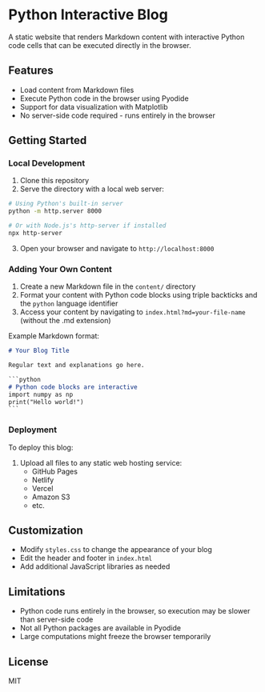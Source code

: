 # Python Interactive Blog

A static website that renders Markdown content with interactive Python code cells that can be executed directly in the browser.

## Features

- Load content from Markdown files
- Execute Python code in the browser using Pyodide
- Support for data visualization with Matplotlib
- No server-side code required - runs entirely in the browser

## Getting Started

### Local Development

1. Clone this repository
2. Serve the directory with a local web server:

```bash
# Using Python's built-in server
python -m http.server 8000

# Or with Node.js's http-server if installed
npx http-server
```

3. Open your browser and navigate to `http://localhost:8000`

### Adding Your Own Content

1. Create a new Markdown file in the `content/` directory
2. Format your content with Python code blocks using triple backticks and the `python` language identifier
3. Access your content by navigating to `index.html?md=your-file-name` (without the .md extension)

Example Markdown format:

```markdown
# Your Blog Title

Regular text and explanations go here.

​```python
# Python code blocks are interactive
import numpy as np
print("Hello world!")
​```
```

### Deployment

To deploy this blog:

1. Upload all files to any static web hosting service:
   - GitHub Pages
   - Netlify
   - Vercel
   - Amazon S3
   - etc.

## Customization

- Modify `styles.css` to change the appearance of your blog
- Edit the header and footer in `index.html`
- Add additional JavaScript libraries as needed

## Limitations

- Python code runs entirely in the browser, so execution may be slower than server-side code
- Not all Python packages are available in Pyodide
- Large computations might freeze the browser temporarily

## License

MIT

